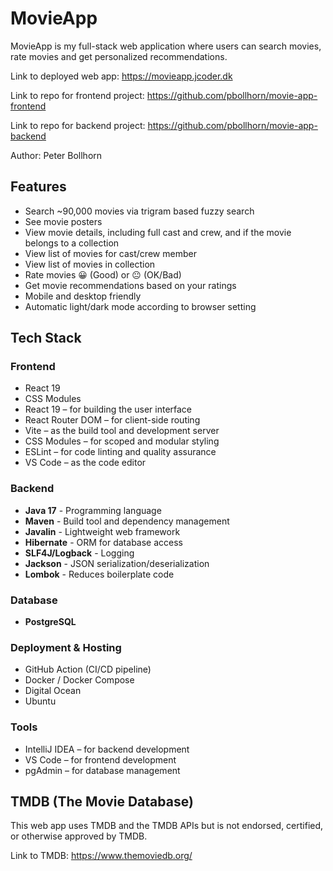 # MovieApp

MovieApp is my full-stack web application where users can search movies, rate movies and get personalized recommendations.

Link to deployed web app: https://movieapp.jcoder.dk

Link to repo for frontend project: https://github.com/pbollhorn/movie-app-frontend

Link to repo for backend project: https://github.com/pbollhorn/movie-app-backend

Author: Peter Bollhorn

## Features

- Search ~90,000 movies via trigram based fuzzy search
- See movie posters
- View movie details, including full cast and crew, and if the movie belongs to a collection
- View list of movies for cast/crew member
- View list of movies in collection
- Rate movies 😀 (Good) or 😐 (OK/Bad)
- Get movie recommendations based on your ratings
- Mobile and desktop friendly
- Automatic light/dark mode according to browser setting

## Tech Stack

### Frontend
- React 19
- CSS Modules
- React 19 – for building the user interface
- React Router DOM – for client-side routing
- Vite – as the build tool and development server
- CSS Modules – for scoped and modular styling
- ESLint – for code linting and quality assurance
- VS Code – as the code editor

### Backend
- **Java 17** - Programming language
- **Maven** - Build tool and dependency management
- **Javalin** - Lightweight web framework
- **Hibernate** - ORM for database access
- **SLF4J/Logback** - Logging
- **Jackson** - JSON serialization/deserialization
- **Lombok** - Reduces boilerplate code

### Database
- **PostgreSQL**

### Deployment & Hosting
- GitHub Action (CI/CD pipeline)
- Docker / Docker Compose
- Digital Ocean
- Ubuntu

### Tools
- IntelliJ IDEA – for backend development
- VS Code – for frontend development
- pgAdmin – for database management

## TMDB (The Movie Database)
This web app uses TMDB and the TMDB APIs but is not endorsed, certified, or otherwise approved by TMDB.

Link to TMDB: https://www.themoviedb.org/
